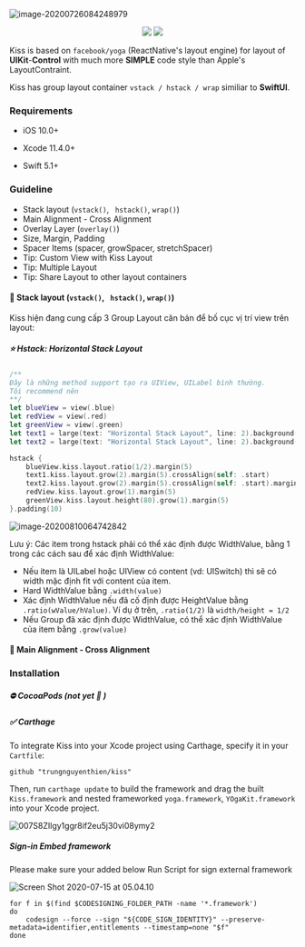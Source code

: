 ![image-20200726084248979](https://tva1.sinaimg.cn/large/007S8ZIlgy1gh44p09jjgj30ha09ujt7.jpg)

<p align="center">
  <a href="https://github.com/Carthage/Carthage"><img src="https://img.shields.io/badge/Carthage-compatible-4BC51D.svg?style=flat" /></a> <a href="https://raw.githubusercontent.com/layoutBox/PinLayout/master/LICENSE"><img src="https://img.shields.io/cocoapods/l/PinLayout.svg" /></a>



Kiss is based on `facebook/yoga` (ReactNative's layout engine) for layout of **UIKit**-**Control** with much more **SIMPLE** code style than Apple's LayoutContraint. 

Kiss has group layout container `vstack / hstack / wrap` similiar to **SwiftUI**.

### Requirements

- iOS 10.0+

* Xcode 11.4.0+ 

- Swift 5.1+

### Guideline

* Stack layout (`vstack()`, ` hstack()`,  `wrap()`)
* Main Alignment - Cross Alignment 
* Overlay Layer (`overlay()`)
* Size, Margin, Padding 
* Spacer Items (spacer, growSpacer, stretchSpacer)
* Tip: Custom View with Kiss Layout
* Tip: Multiple Layout
* Tip: Share Layout to other layout containers

#### 💋 Stack layout (`vstack()`, ` hstack()`,  `wrap()`)

Kiss hiện đang cung cấp 3 Group Layout căn bản để bố cục vị trí view trên layout:

##### ⭐️ Hstack: Horizontal Stack Layout

```swift
/**
Đây là những method support tạo ra UIView, UILabel bình thường.
Tôi recommend nên 
**/
let blueView = view(.blue)
let redView = view(.red)
let greenView = view(.green)
let text1 = large(text: "Horizontal Stack Layout", line: 2).background(.orange)
let text2 = large(text: "Horizontal Stack Layout", line: 2).background(.lightGray)

hstack {
	blueView.kiss.layout.ratio(1/2).margin(5)
	text1.kiss.layout.grow(2).margin(5).crossAlign(self: .start)
	text2.kiss.layout.grow(2).margin(5).crossAlign(self: .start).marginTop(20)
	redView.kiss.layout.grow(1).margin(5)
	greenView.kiss.layout.height(80).grow(1).margin(5)
}.padding(10)
```

![image-20200810064742842](https://tva1.sinaimg.cn/large/007S8ZIlgy1ghldnuoab8j30go09dmxo.jpg)

Lưu ý: Các item trong hstack phải có thể xác định được WidthValue, bằng 1 trong các cách sau để xác định WidthValue:

* Nếu item là UILabel hoặc UIView có content (vd: UISwitch) thì sẽ có width mặc định fit với content của item.
* Hard WidthValue bằng `.width(value)`
* Xác định WidthValue nếu đã cố định được HeightValue bằng `.ratio(wValue/hValue)`. Ví dụ ở trên, `.ratio(1/2)` là `width/height = 1/2`
* Nếu Group đã xác định được WidthValue, có thể xác định WidthValue của item bằng `.grow(value)`



#### 💋 Main Alignment - Cross Alignment 



### Installation

##### ⛔️ CocoaPods (not yet 🙏 )

##### ✅ Carthage 

To integrate Kiss into your Xcode project using Carthage, specify it in your `Cartfile`:

```shell
github "trungnguyenthien/kiss"
```

Then, run `carthage update` to build the framework and drag the built `Kiss.framework`  and nested frameworked   `yoga.framework`, `YOgaKit.framework` into your Xcode project.

![007S8ZIlgy1ggr8if2eu5j30vi08ymy2](https://tva1.sinaimg.cn/large/007S8ZIlgy1ggr8rxmjj4j30m20693yx.jpg)

##### Sign-in Embed framework

Please make sure your added below Run Script for sign external framework

![Screen Shot 2020-07-15 at 05.04.10](https://tva1.sinaimg.cn/large/007S8ZIlgy1ggr8llr1h5j31eq0d0di3.jpg)

```shell
for f in $(find $CODESIGNING_FOLDER_PATH -name '*.framework')
do
    codesign --force --sign "${CODE_SIGN_IDENTITY}" --preserve-metadata=identifier,entitlements --timestamp=none "$f"
done
```

